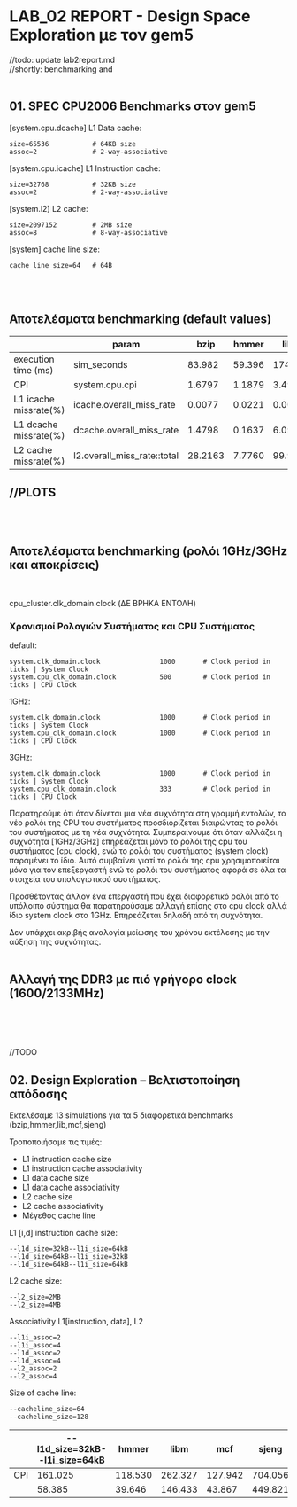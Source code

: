 # LAB_02 REPORT - Design Space Exploration με τον gem5 

//todo: update lab2report.md <br>
//shortly: benchmarking and  <br><br>

<h2> 01. SPEC CPU2006 Benchmarks στον gem5 </h2>

[system.cpu.dcache] L1 Data cache: 

    size=65536           # 64KB size 
    assoc=2              # 2-way-associative
    
[system.cpu.icache] L1 Instruction cache:

    size=32768           # 32KB size
    assoc=2              # 2-way-associative


[system.l2] L2 cache:

    size=2097152         # 2MB size
    assoc=8              # 8-way-associative   

[system] cache line size:

    cache_line_size=64   # 64B

<br><br>
<h2> Αποτελέσματα benchmarking (default values) </h2>

| | param |  bzip      | hmmer | libm | mcf | sjeng |
| ----------- | ----------- | ----------- | ----------- | ----------- | ----------- | ----------- |
| execution time (ms) | sim_seconds      | 83.982       | 59.396 | 174.671 | 64.955 | 513.528 | 
| CPI | system.cpu.cpi   | 1.6797        | 1.1879 | 3.4934 | 1.2991	 | 10.2706 |
| L1 icache missrate(%) | icache.overall_miss_rate   | 0.0077       | 0.0221 | 0.0094 | 2.3612 | 0.0020 |
| L1 dcache missrate(%)	 | dcache.overall_miss_rate     | 1.4798       | 0.1637 | 6.0972 | 0.2108 | 12.1831 |
| L2 cache missrate(%) | l2.overall_miss_rate::total      | 28.2163       | 7.7760 | 99.9944 | 5.5046 | 99.9972 |

<h2> //PLOTS </h2>
<br><br>
<h2> Αποτελέσματα benchmarking (ρολόι 1GHz/3GHz και αποκρίσεις) </h2>
<!-- 
| | bzip      | hmmer | libm | mcf | sjeng |
| ----------- | ----------- | ----------- | ----------- | ----------- | ----------- |
| 1GHz(ms) | 161.025 | 118.530 | 262.327 | 127.942 | 704.056 |
| 3GHz(ms) | 58.385 | 39.646 | 146.433 | 43.867 | 449.821 |
<br><br> -->
<br>

cpu_cluster.clk_domain.clock (ΔΕ ΒΡΗΚΑ ΕΝΤΟΛΗ)<br>

<h3>Χρονισμοί Ρολογιών Συστήματος και CPU Συστήματος</h3>
default:

    system.clk_domain.clock               1000       # Clock period in ticks | System Clock
    system.cpu_clk_domain.clock           500        # Clock period in ticks | CPU Clock

1GHz:

    system.clk_domain.clock               1000       # Clock period in ticks | System Clock
    system.cpu_clk_domain.clock           1000       # Clock period in ticks | CPU Clock

3GHz:

    system.clk_domain.clock               1000       # Clock period in ticks | System Clock
    system.cpu_clk_domain.clock           333        # Clock period in ticks | CPU Clock

Παρατηρούμε ότι όταν δίνεται μια νέα συχνότητα στη γραμμή εντολών, το νέο ρολόι της CPU του συστήματος προσδιορίζεται διαιρώντας το ρολόι του συστήματος με τη νέα συχνότητα. Συμπεραίνουμε ότι όταν αλλάζει η συχνότητα [1GHz/3GHz] επηρεάζεται μόνο το ρολόι της cpu του συστήματος (cpu clock), ενώ το ρολόι του συστήματος (system clock) παραμένει το ίδιο. Αυτό συμβαίνει γιατί το ρολόι της cpu χρησιμοποιείται μόνο για τον επεξεργαστή ενώ το ρολόι του συστήματος αφορά σε όλα τα στοιχεία του υπολογιστικού συστήματος.  <br>

Προσθέτοντας άλλον ένα επεργαστή  που έχει διαφορετικό ρολόι από το υπόλοιπο σύστημα θα παρατηρούσαμε αλλαγή επίσης στο cpu clock αλλά ίδιο system clock στα 1GHz. Επηρεάζεται δηλαδή από τη συχνότητα.

Δεν υπάρχει ακριβής αναλογία μείωσης του χρόνου εκτέλεσης με την αύξηση της συχνότητας. 
<br><br>

<h2> Αλλαγή της DDR3 με πιό γρήγορο clock (1600/2133MHz) </h2>
<br><br>
<br><br>
//TODO


<h2>02. Design Exploration – Βελτιστοποίηση απόδοσης  </h2>

Εκτελέσαμε 13 simulations για τα 5 διαφορετικά benchmarks (bzip,hmmer,lib,mcf,sjeng)

Τροποποιήσαμε τις τιμές:

- L1 instruction cache size 
- L1 instruction cache associativity
- L1 data cache size 
- L1 data cache associativity 
- L2 cache size 
- L2 cache associativity 
- Μέγεθος cache line 

L1 [i,d] instruction cache size:

    --l1d_size=32kB--l1i_size=64kB
    --l1d_size=64kB--l1i_size=32kB
    --l1d_size=64kB--l1i_size=64kB

L2 cache size:

    --l2_size=2MB    
    --l2_size=4MB

Associativity L1[instruction, data], L2

    --l1i_assoc=2            
    --l1i_assoc=4           
    --l1d_assoc=2            
    --l1d_assoc=4            
    --l2_assoc=2
    --l2_assoc=4

Size of cache line:

    --cacheline_size=64      
    --cacheline_size=128     

| |   --l1d_size=32kB--l1i_size=64kB    | hmmer | libm | mcf | sjeng |
| ----------- | ----------- | ----------- | ----------- | ----------- | ----------- |
| CPI | 161.025 | 118.530 | 262.327 | 127.942 | 704.056 |
|     | 58.385 | 39.646 | 146.433 | 43.867 | 449.821 |



